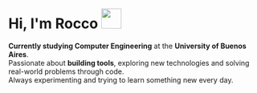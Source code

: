 
  <h1>Hi, I'm Rocco <img src="https://user-images.githubusercontent.com/1303154/88677602-1635ba80-d120-11ea-84d8-d263ba5fc3c0.gif" width="40"/></h1>

 **Currently studying Computer Engineering** at the **University of Buenos Aires**.  
 Passionate about **building tools**, exploring new technologies and solving real-world problems through code.  
 Always experimenting and trying to learn something new every day.
